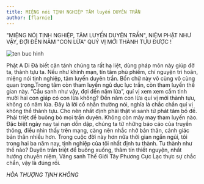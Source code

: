 ```yaml
---
title: MIỆNG nói TỊNH NGHIỆP TÂM luyến DUYÊN TRẦN
author: [flarnie]
---
```


"MIỆNG NÓI TỊNH NGHIỆP, TÂM LUYẾN DUYÊN TRẦN", NIỆM PHẬT NHƯ VẬY, ĐỢI ĐẾN NĂM "CON LỪA" QUÝ VỊ MỚI THÀNH TỰU ĐƯỢC !

![ten buc hinh](https://scontent.fsgn2-3.fna.fbcdn.net/v/t1.0-9/14898416_1060760977375280_4254730759404296452_n.jpg?oh=2be8accd75e4b38f18b7dc7d84e88825&oe=5A6C870A "ten buc hinh")

Phật A Di Đà biết căn tánh chúng ta rất hạ liệt, dùng pháp môn này giúp đỡ ta, thành tựu ta. Nếu như khinh mạn, tín tâm phù phiếm, chí nguyện trì hoãn, miệng nói tịnh nghiệp, tâm luyến duyên trần. Bốn chữ này vô cùng vô cùng quan trọng.Trong tâm còn tham luyến ngũ dục lục trần, còn tham luyến thế gian này. “Cầu sanh như vậy, đợi đến năm lừa”, quí vị xem xem cầm tinh mười hai con giáp có con lừa không? Đến năm con lừa quí vị mới thành tựu, không có năm lừa. Đây là lời cổ nhân thường nói, nghĩa là chắc chắn quí vị không thể thành tựu. Cho nên nhất định phải thật vì sanh tử phát tâm bồ đề. Phải triệt để buông bỏ mọi trần duyên. Không còn mảy may tham luyến nào.
Đặc biệt ngày nay tai nạn dồn dập, chúng ta từ những báo cáo của truyền thông, điều nhìn thấy trên mạng, càng nên nhắc nhở bản thân, cảnh giác bản thân nhiều hơn. Trong cuộc đời này hơn nữa thời gian ngắn ngủi, tôi trong hai ba năm nay, tịnh nghiệp của tôi nhất định tu thành.
Tu thành như thế nào? Duyên trần triệt để buông xuống, thâm tín thiết nguyện, nhất hướng chuyên niệm. Vãng sanh Thế Giới Tây Phương Cực Lạc thực sự chắc chắn, vậy là đúng rồi.

*HÒA THƯỢNG TỊNH KHÔNG*